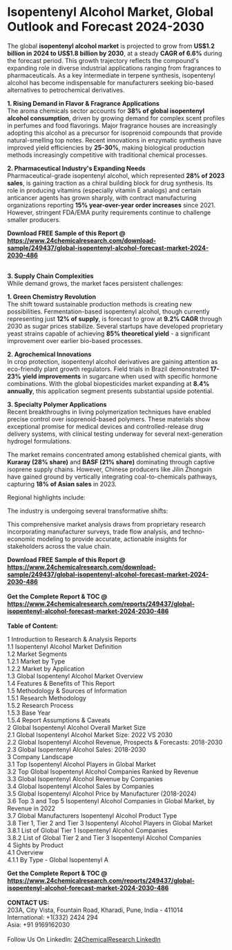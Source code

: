<h1>Isopentenyl Alcohol Market, Global Outlook and Forecast 2024-2030</h1><p>The global <strong>isopentenyl alcohol market</strong> is projected to grow from <strong>US$1.2 billion in 2024 to US$1.8 billion by 2030</strong>, at a steady <strong>CAGR of 6.6%</strong> during the forecast period. This growth trajectory reflects the compound's expanding role in diverse industrial applications ranging from fragrances to pharmaceuticals. As a key intermediate in terpene synthesis, isopentenyl alcohol has become indispensable for manufacturers seeking bio-based alternatives to petrochemical derivatives.</p><p><strong>1. Rising Demand in Flavor &amp; Fragrance Applications</strong><br>
The aroma chemicals sector accounts for <strong>38% of global isopentenyl alcohol consumption</strong>, driven by growing demand for complex scent profiles in perfumes and food flavorings. Major fragrance houses are increasingly adopting this alcohol as a precursor for isoprenoid compounds that provide natural-smelling top notes. Recent innovations in enzymatic synthesis have improved yield efficiencies by <strong>25-30%</strong>, making biological production methods increasingly competitive with traditional chemical processes.</p><p><strong>2. Pharmaceutical Industry's Expanding Needs</strong><br>
Pharmaceutical-grade isopentenyl alcohol, which represented <strong>28% of 2023 sales</strong>, is gaining traction as a chiral building block for drug synthesis. Its role in producing vitamins (especially vitamin E analogs) and certain anticancer agents has grown sharply, with contract manufacturing organizations reporting <strong>15% year-over-year order increases</strong> since 2021. However, stringent FDA/EMA purity requirements continue to challenge smaller producers.</p><div><b>Download FREE Sample of this Report @ 
            <a href="https://www.24chemicalresearch.com/download-sample/249437/global-isopentenyl-alcohol-forecast-market-2024-2030-486">
            https://www.24chemicalresearch.com/download-sample/249437/global-isopentenyl-alcohol-forecast-market-2024-2030-486</a></b></div><br><p><strong>3. Supply Chain Complexities</strong><br>
While demand grows, the market faces persistent challenges:
</p><p><strong>1. Green Chemistry Revolution</strong><br>
The shift toward sustainable production methods is creating new possibilities. Fermentation-based isopentenyl alcohol, though currently representing just <strong>12% of supply</strong>, is forecast to grow at <strong>9.2% CAGR</strong> through 2030 as sugar prices stabilize. Several startups have developed proprietary yeast strains capable of achieving <strong>85% theoretical yield</strong> - a significant improvement over earlier bio-based processes.</p><p><strong>2. Agrochemical Innovations</strong><br>
In crop protection, isopentenyl alcohol derivatives are gaining attention as eco-friendly plant growth regulators. Field trials in Brazil demonstrated <strong>17-23% yield improvements</strong> in sugarcane when used with specific hormone combinations. With the global biopesticides market expanding at <strong>8.4% annually</strong>, this application segment presents substantial upside potential.</p><p><strong>3. Specialty Polymer Applications</strong><br>
Recent breakthroughs in living polymerization techniques have enabled precise control over isoprenoid-based polymers. These materials show exceptional promise for medical devices and controlled-release drug delivery systems, with clinical testing underway for several next-generation hydrogel formulations.</p><p>The market remains concentrated among established chemical giants, with <strong>Kuraray (28% share)</strong> and <strong>BASF (21% share)</strong> dominating through captive isoprene supply chains. However, Chinese producers like Jilin Zhongxin have gained ground by vertically integrating coal-to-chemicals pathways, capturing <strong>18% of Asian sales</strong> in 2023.</p><p>Regional highlights include:
</p><p>The industry is undergoing several transformative shifts:
</p><p>This comprehensive market analysis draws from proprietary research incorporating manufacturer surveys, trade flow analysis, and techno-economic modeling to provide accurate, actionable insights for stakeholders across the value chain.</p><div><b>Download FREE Sample of this Report @ 
            <a href="https://www.24chemicalresearch.com/download-sample/249437/global-isopentenyl-alcohol-forecast-market-2024-2030-486">
            https://www.24chemicalresearch.com/download-sample/249437/global-isopentenyl-alcohol-forecast-market-2024-2030-486</a></b></div><br><div><b>Get the Complete Report & TOC @ 
            <a href="https://www.24chemicalresearch.com/reports/249437/global-isopentenyl-alcohol-forecast-market-2024-2030-486">
            https://www.24chemicalresearch.com/reports/249437/global-isopentenyl-alcohol-forecast-market-2024-2030-486</a></b></div><br>
            <b>Table of Content:</b><p>1 Introduction to Research & Analysis Reports<br />
    1.1 Isopentenyl Alcohol Market Definition<br />
    1.2 Market Segments<br />
        1.2.1 Market by Type<br />
        1.2.2 Market by Application<br />
    1.3 Global Isopentenyl Alcohol Market Overview<br />
    1.4 Features & Benefits of This Report<br />
    1.5 Methodology & Sources of Information<br />
        1.5.1 Research Methodology<br />
        1.5.2 Research Process<br />
        1.5.3 Base Year<br />
        1.5.4 Report Assumptions & Caveats<br />
2 Global Isopentenyl Alcohol Overall Market Size<br />
    2.1 Global Isopentenyl Alcohol Market Size: 2022 VS 2030<br />
    2.2 Global Isopentenyl Alcohol Revenue, Prospects & Forecasts: 2018-2030<br />
    2.3 Global Isopentenyl Alcohol Sales: 2018-2030<br />
3 Company Landscape<br />
    3.1 Top Isopentenyl Alcohol Players in Global Market<br />
    3.2 Top Global Isopentenyl Alcohol Companies Ranked by Revenue<br />
    3.3 Global Isopentenyl Alcohol Revenue by Companies<br />
    3.4 Global Isopentenyl Alcohol Sales by Companies<br />
    3.5 Global Isopentenyl Alcohol Price by Manufacturer (2018-2024)<br />
    3.6 Top 3 and Top 5 Isopentenyl Alcohol Companies in Global Market, by Revenue in 2022<br />
    3.7 Global Manufacturers Isopentenyl Alcohol Product Type<br />
    3.8 Tier 1, Tier 2 and Tier 3 Isopentenyl Alcohol Players in Global Market<br />
        3.8.1 List of Global Tier 1 Isopentenyl Alcohol Companies<br />
        3.8.2 List of Global Tier 2 and Tier 3 Isopentenyl Alcohol Companies<br />
4 Sights by Product<br />
    4.1 Overview<br />
        4.1.1 By Type - Global Isopentenyl A</p><div><b>Get the Complete Report & TOC @ 
            <a href="https://www.24chemicalresearch.com/reports/249437/global-isopentenyl-alcohol-forecast-market-2024-2030-486">
            https://www.24chemicalresearch.com/reports/249437/global-isopentenyl-alcohol-forecast-market-2024-2030-486</a></b></div><br><b>CONTACT US:</b><br>
            203A, City Vista, Fountain Road, Kharadi, Pune, India - 411014<br>
            International: +1(332) 2424 294<br>
            Asia: +91 9169162030 <br><br>
            Follow Us On LinkedIn: <a href="https://www.linkedin.com/company/24chemicalresearch/">24ChemicalResearch LinkedIn</a>